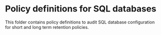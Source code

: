 # Policy definitions for SQL databases

This folder contains policy definitions to audit SQL database configuration for short and long term retention policies.
